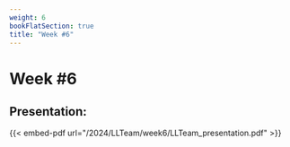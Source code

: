```yaml
---
weight: 6
bookFlatSection: true
title: "Week #6"
---
```


# **Week #6**

## **Presentation**:

{{< embed-pdf url="/2024/LLTeam/week6/LLTeam_presentation.pdf" >}}
